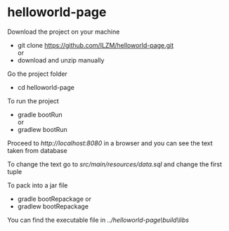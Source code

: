 # helloworld-page

Download the project on your machine

- git clone https://github.com/ILZM/helloworld-page.git <br/>
or <br/>
- download and unzip manually

Go the project folder </br>
- cd helloworld-page

To run the project
- gradle bootRun <br/>
or <br/>
- gradlew bootRun

Proceed to *http://localhost:8080* in a browser and you can see the text taken from database

To change the text go to *src/main/resources/data.sql* and change the first tuple

To pack into a jar file
- gradle bootRepackage
or
- gradlew bootRepackage

You can find the executable file in *../helloworld-page\build\libs* 